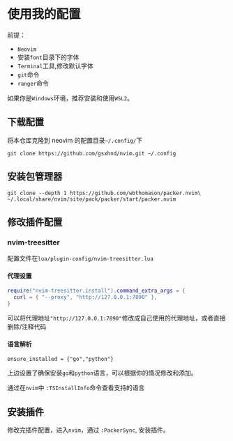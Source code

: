 # 使用我的配置

前提：

- `Neovim`
- 安装`font`目录下的字体
- `Terminal`工具,修改默认字体
- `git`命令
- `ranger`命令

如果你是`Windows`环境，推荐安装和使用`WSL2`。

## 下载配置

将本仓库克隆到 neovim 的配置目录`~/.config/`下

```shell
git clone https://github.com/gsxhnd/nvim.git ~/.config
```

## 安装包管理器

```shell
git clone --depth 1 https://github.com/wbthomason/packer.nvim\
~/.local/share/nvim/site/pack/packer/start/packer.nvim
```

## 修改插件配置

### nvim-treesitter

配置文件在`lua/plugin-config/nvim-treesitter.lua`

#### 代理设置

```lua
require("nvim-treesitter.install").command_extra_args = {
  curl = { "--proxy", "http://127.0.0.1:7890" },
}
```

可以将代理地址`"http://127.0.0.1:7890"`修改成自己使用的代理地址，或者直接删除/注释代码

#### 语言解析

`ensure_installed = {"go","python"}`

上边设置了确保安装`go`和`python`语言，可以根据你的情况修改和添加。

通过在`nvim`中 `:TSInstallInfo`命令查看支持的语言

## 安装插件

修改完插件配置，进入`nvim`，通过 `:PackerSync`, 安装插件。
